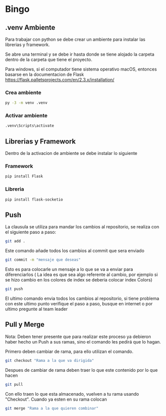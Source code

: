 # Bingo

## .venv Ambiente
Para trabajar con python se debe crear un ambiente para instalar las librerias y framework.

Se abre una terminal y se debe ir hasta donde se tiene alojado la carpeta dentro de la carpeta que tiene el proyecto.

Para windows, si el computador tiene sistema operativo macOS, entonces basarse en la documentacion de Flask https://flask.palletsprojects.com/en/2.3.x/installation/

### Crea ambiente
```bash
py -3 -m venv .venv
```

### Activar ambiente
```bash
.venv\Scripts\activate
```

## Librerias y Framework
Dentro de la activacion de ambiente se debe instalar lo siguiente

### Framework
```bash
pip install Flask
```

### Libreria
```bash
pip install flask-socketio
```

## Push
La clausula se utiliza para mandar los cambios al repositorio, se realiza con el siguiente paso a paso:

```bash
git add .
```

Este comando añade todos los cambios al commit que sera enviado

```bash
git commit -m "mensaje que deseas"
```

Esto es para colocarle un mensaje a lo que se va a enviar para diferenciarlos ( La idea es que sea algo referente al cambio, por ejemplo si se hizo cambio en los colores de index se deberia colocar index Colors)

```bash
git push
```

El ultimo comando envia todos los cambios al repositorio, si tiene problema con este ultimo punto verifique el paso a paso, busque en internet o por ultimo pregunte al team leader

## Pull y Merge
Nota: Deben tener presente que para realizar este proceso ya debieron haber hecho un Push a sus ramas, sino el comando les pedirá que lo hagan.

Primero deben cambiar de rama, para ello utilizan el comando.

```bash
git checkout "Rama a la que va dirigida"
```

Despues de cambiar de rama deben traer lo que este contenido por lo que hacen

```bash
git pull
```

Con ello traen lo que esta almacenado, vuelven a tu rama usando "Checkout". Cuando ya esten en su rama colocan

```bash
git merge "Rama a la que quieren combinar"
```